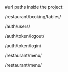 #url paths inside the project:

/restaurant/booking/tables/

/auth/users/

/auth/token/logout/

/auth/token/login/

/restaurant/menu/

/restaurant/menu/<pk>
